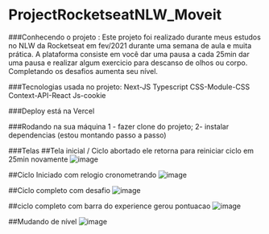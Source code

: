 # ProjectRocketseatNLW_Moveit

###Conhecendo o projeto : 
Este projeto foi realizado durante meus estudos no NLW da Rocketseat em fev/2021 durante uma semana de aula e muita prática.
A plataforma consiste em você dar uma pausa a cada 25min dar uma pausa e realizar algum exercicio para descanso de olhos ou corpo.
Completando os desafios aumenta seu nível.

###Tecnologias usada no projeto:
Next-JS
Typescript
CSS-Module-CSS
Context-API-React
Js-cookie

###Deploy está na Vercel

###Rodando na sua máquina
1 - fazer clone do projeto;
2- instalar dependencias
(estou montando passo a passo)


###Telas
##Tela inicial / Ciclo abortado ele retorna para reiniciar ciclo em 25min novamente
![image](https://user-images.githubusercontent.com/71138531/109420582-15188480-79b2-11eb-9334-b40a4145feed.png)

##Ciclo Iniciado com relogio cronometrando
![image](https://user-images.githubusercontent.com/71138531/109420607-30838f80-79b2-11eb-8aae-f19efe6d3e34.png)

##Ciclo completo com desafio 
![image](https://user-images.githubusercontent.com/71138531/109420697-a687f680-79b2-11eb-9d34-961b1e38c7f1.png)

##ciclo completo com barra do experience gerou pontuacao
![image](https://user-images.githubusercontent.com/71138531/109420731-c28b9800-79b2-11eb-9595-45f7879046b5.png)

##Mudando de nível
![image](https://user-images.githubusercontent.com/71138531/109420858-59585480-79b3-11eb-9a90-4694c40609e5.png)


